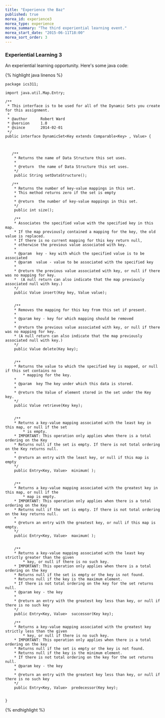 ```yaml
---
title: "Experience the Baz"
published: true
morea_id: experience3
morea_type: experience
morea_summary: "The third experiential learning event."
morea_start_date: "2015-06-11T18:00"
morea_sort_order: 3
---
```


### Experiential Learning 3

An experiential learning opportunity.  Here's some java code:

{% highlight java linenos %}


    package ics311;

    import java.util.Map.Entry;

    /**
     * This interface is to be used for all of the Dynamic Sets you create for this assignment.
     *
     * @author      Robert Ward
     * @version     1.0
     * @since       2014-02-01
     */
    public interface DynamicSet<Key extends Comparable<Key> , Value> {



       /**
        * Returns the name of Data Structure this set uses.
        *
        * @return  the name of Data Structure this set uses.
        */
        public String setDataStructure();

       /**
        * Returns the number of key-value mappings in this set.
        * This method returns zero if the set is empty
        *
        * @return  the number of key-value mappings in this set.
        */
        public int size();

        /**
        * Associates the specified value with the specified key in this map.
        * If the map previously contained a mapping for the key, the old value is replaced.
        * If there is no current mapping for this key return null,
        * otherwise the previous value associated with key.
        *
        * @param  key - key with which the specified value is to be associated
        * @param  value - value to be associated with the specified key
        *
        * @return the previous value associated with key, or null if there was no mapping for key.
        *  (A null return can also indicate that the map previously associated null with key.)
        */
        public Value insert(Key key, Value value);


        /**
        * Removes the mapping for this key from this set if present.
        *
        * @param key - key for which mapping should be removed
        *
        * @return the previous value associated with key, or null if there was no mapping for key.
        * (A null return can also indicate that the map previously associated null with key.)
        */
        public Value delete(Key key);


        /**
        * Returns the value to which the specified key is mapped, or null if this set contains no
            * mapping for the key.
        *
        * @param  key The key under which this data is stored.
        *
        * @return the Value of element stored in the set under the Key key.
        */
        public Value retrieve(Key key);


        /**
        * Returns a key-value mapping associated with the least key in this map, or null if the set
            * is empty.
        * IMPORTANT: This operation only applies when there is a total ordering on the Key
        * Returns null if the set is empty. If there is not total ordering on the Key returns null.
        *
        * @return an entry with the least key, or null if this map is empty
        */
        public Entry<Key, Value>  minimum( );


        /**
        * Returns a key-value mapping associated with the greatest key in this map, or null if the
            * map is empty.
        * IMPORTANT: This operation only applies when there is a total ordering on the Key
        * Returns null if the set is empty. If there is not total ordering on the key returns null.
        *
        * @return an entry with the greatest key, or null if this map is empty.
        */
        public Entry<Key, Value>  maximum( );


        /**
        * Returns a key-value mapping associated with the least key strictly greater than the given
            * key, or null if there is no such key.
        * IMPORTANT: This operation only applies when there is a total ordering on the key
        * Returns null if the set is empty or the key is not found.
        * Returns null if the key is the maximum element.
        * If there is not total ordering on the key for the set returns null.
        * @param key - the key
        *
        * @return an entry with the greatest key less than key, or null if there is no such key
        */
        public Entry<Key, Value>  successor(Key key);

        /**
        * Returns a key-value mapping associated with the greatest key strictly less than the given
            * key, or null if there is no such key.
        * IMPORTANT: This operation only applies when there is a total ordering on the key
        * Returns null if the set is empty or the key is not found.
        * Returns null if the key is the minimum element.
        * If there is not total ordering on the key for the set returns null.
        * @param key - the key
        *
        * @return an entry with the greatest key less than key, or null if there is no such key
        */
        public Entry<Key, Value>  predecessor(Key key);


    }

{% endhighlight %}

